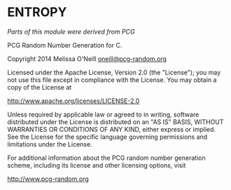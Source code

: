 # ENTROPY

_Parts of this module were derived from PCG_


PCG Random Number Generation for C.

Copyright 2014 Melissa O'Neill <oneill@pcg-random.org>

Licensed under the Apache License, Version 2.0 (the "License");
you may not use this file except in compliance with the License.
You may obtain a copy of the License at

 http://www.apache.org/licenses/LICENSE-2.0

Unless required by applicable law or agreed to in writing, software
distributed under the License is distributed on an "AS IS" BASIS,
WITHOUT WARRANTIES OR CONDITIONS OF ANY KIND, either express or implied.
See the License for the specific language governing permissions and
limitations under the License.

For additional information about the PCG random number generation scheme,
including its license and other licensing options, visit

 http://www.pcg-random.org
